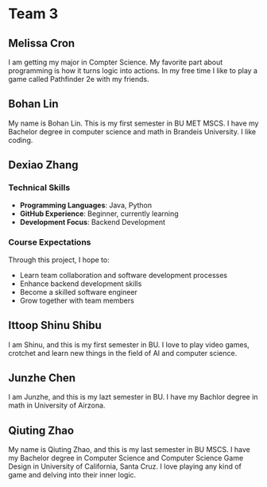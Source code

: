 # Team 3

## Melissa Cron

I am getting my major in Compter Science. My favorite part about programming is how it turns logic into actions. In my free time I like to play a game called Pathfinder 2e with my friends.

## Bohan Lin

My name is Bohan Lin. This is my first semester in BU MET MSCS. I have my Bachelor degree in computer science and math in Brandeis University. I like coding. 

## Dexiao Zhang
### Technical Skills
- **Programming Languages**: Java, Python
- **GitHub Experience**: Beginner, currently learning
- **Development Focus**: Backend Development

### Course Expectations
Through this project, I hope to:
- Learn team collaboration and software development processes
- Enhance backend development skills
- Become a skilled software engineer
- Grow together with team members

## Ittoop Shinu Shibu

I am Shinu, and this is my first semester in BU. I love to play video games, crotchet and learn new things in the field of AI and computer science.

## Junzhe Chen

I am Junzhe, and this is my lazt semester in BU. I have my Bachlor degree in math in University of Airzona.

## Qiuting Zhao

My name is Qiuting Zhao, and this is my last semester in BU MSCS. I have my Bachelor degree in Computer Science and Computer Science Game Design in University of California, Santa Cruz. I love playing any kind of game and delving into their inner logic.